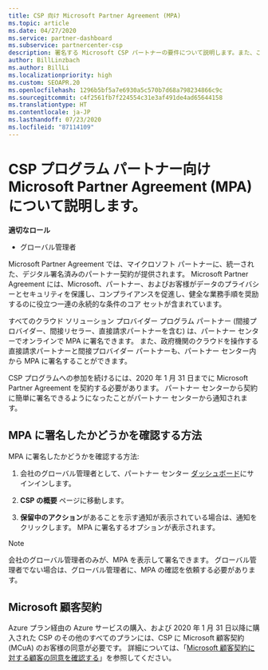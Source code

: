 ```yaml
---
title: CSP 向け Microsoft Partner Agreement (MPA)
ms.topic: article
ms.date: 04/27/2020
ms.service: partner-dashboard
ms.subservice: partnercenter-csp
description: 署名する Microsoft CSP パートナーの要件について説明します。また、この統一され、デジタル署名済みの Microsoft Partner Agreement (MPA) を確認します。
author: BillLinzbach
ms.author: BillLi
ms.localizationpriority: high
ms.custom: SEOAPR.20
ms.openlocfilehash: 1296b5bf5a7e6930a5c570b7d68a798234866c9c
ms.sourcegitcommit: c4f2561fb7f224554c31e3af491de4ad65644158
ms.translationtype: HT
ms.contentlocale: ja-JP
ms.lasthandoff: 07/23/2020
ms.locfileid: "87114109"
---
```

# <a name="learn-about-the-microsoft-partner-agreement-mpa-for-csp-program-partners"></a>CSP プログラム パートナー向け Microsoft Partner Agreement (MPA) について説明します。

**適切なロール**

- グローバル管理者

Microsoft Partner Agreement では、マイクロソフト パートナーに、統一された、デジタル署名済みのパートナー契約が提供されます。 Microsoft Partner Agreement には、Microsoft、パートナー、およびお客様がデータのプライバシーとセキュリティを保護し、コンプライアンスを促進し、健全な業務手順を奨励するのに役立つ一連の永続的な条件のコア セットが含まれています。

すべてのクラウド ソリューション プロバイダー プログラム パートナー (間接プロバイダー、間接リセラー、直接請求パートナーを含む) は、パートナー センターでオンラインで MPA に署名できます。 また、政府機関のクラウドを操作する直接請求パートナーと間接プロバイダー パートナーも、パートナー センター内から MPA に署名することができます。

CSP プログラムへの参加を続けるには、2020 年 1 月 31 日までに Microsoft Partner Agreement を契約する必要があります。 パートナー センターから契約に簡単に署名できるようになったことがパートナー センターから通知されます。

## <a name="how-to-verify-if-i-have-signed-the-mpa"></a>MPA に署名したかどうかを確認する方法

MPA に署名したかどうかを確認する方法:

1. 会社のグローバル管理者として、パートナー センター [ダッシュボード](https://partner.microsoft.com/dashboard/home)にサインインします。

2. **CSP の概要** ページに移動します。

3. **保留中のアクション**があることを示す通知が表示されている場合は、通知をクリックします。 MPA に署名するオプションが表示されます。

>[!NOTE]
>会社のグローバル管理者のみが、MPA を表示して署名できます。 グローバル管理者でない場合は、グローバル管理者に、MPA の確認を依頼する必要があります。

## <a name="microsoft-customer-agreement"></a>Microsoft 顧客契約

Azure プラン経由の Azure サービスの購入、および 2020 年 1 月 31 日以降に購入された CSP のその他のすべてのプランには、CSP に Microsoft 顧客契約 (MCuA) のお客様の同意が必要です。 詳細については、「[Microsoft 顧客契約に対する顧客の同意を確認する](confirm-customer-agreement.md)」を参照してください。